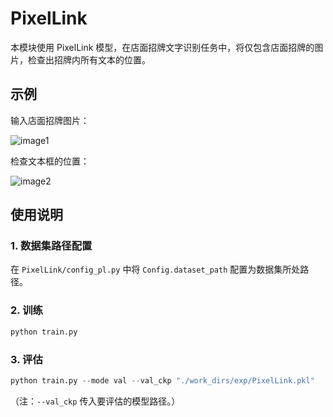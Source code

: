 # PixelLink
本模块使用 PixelLink 模型，在店面招牌文字识别任务中，将仅包含店面招牌的图片，检查出招牌内所有文本的位置。

## 示例
输入店面招牌图片：

![image1](https://user-images.githubusercontent.com/73881739/182278142-9f8d54bb-5e41-4273-a9ce-9235970c4100.jpg)

检查文本框的位置：

![image2](https://user-images.githubusercontent.com/73881739/182278003-d610982a-b419-4243-8e2c-eccc55aa61a3.jpg)

## 使用说明

### 1. 数据集路径配置

在 ```PixelLink/config_pl.py``` 中将 ```Config.dataset_path``` 配置为数据集所处路径。

### 2. 训练
```python
python train.py
```
### 3. 评估
```python
python train.py --mode val --val_ckp "./work_dirs/exp/PixelLink.pkl"
```
（注：```--val_ckp``` 传入要评估的模型路径。）
